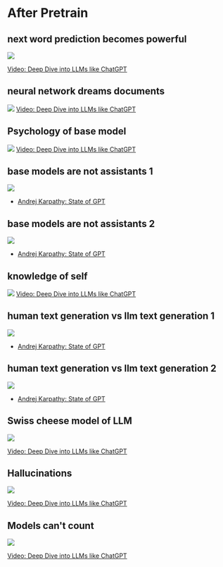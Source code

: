 # After Pretrain

## next word prediction becomes powerful

![](../images/next-word-prediction.png)

 [Video: Deep Dive into LLMs like ChatGPT](https://www.youtube.com/watch?v=7xTGNNLPyMI)

## neural network dreams documents

![](../images/neural-network-dreams-documents.png)
 [Video: Deep Dive into LLMs like ChatGPT](https://www.youtube.com/watch?v=7xTGNNLPyMI)

## Psychology of base model

![](../images/psychology-of-base-model.png)
 [Video: Deep Dive into LLMs like ChatGPT](https://www.youtube.com/watch?v=7xTGNNLPyMI)

## base models are not assistants 1

![](../images/base-models-are-not-assistants-1.png)

- [Andrej Karpathy: State of GPT](https://www.youtube.com/watch?v=bZQun8Y4L2A)


## base models are not assistants 2

![](../images/base-models-are-not-assistants-2.png)

- [Andrej Karpathy: State of GPT](https://www.youtube.com/watch?v=bZQun8Y4L2A)

## knowledge of self

![](../images/knowledge-of-self.png)
 [Video: Deep Dive into LLMs like ChatGPT](https://www.youtube.com/watch?v=7xTGNNLPyMI)

## human text generation vs llm text generation 1

![](../images/human-text-generation-vs-llm-text-generation-1.png)

- [Andrej Karpathy: State of GPT](https://www.youtube.com/watch?v=bZQun8Y4L2A)

## human text generation vs llm text generation 2

![](../images/human-text-generation-vs-llm-text-generation-2.png)

- [Andrej Karpathy: State of GPT](https://www.youtube.com/watch?v=bZQun8Y4L2A)

## Swiss cheese model of LLM

![](../images/swiss-cheese-model-of-llm.png)

 [Video: Deep Dive into LLMs like ChatGPT](https://www.youtube.com/watch?v=7xTGNNLPyMI)

## Hallucinations

![](../images/hallucinations.png)

 [Video: Deep Dive into LLMs like ChatGPT](https://www.youtube.com/watch?v=7xTGNNLPyMI)

## Models can't count

![](../images/models-cant-count.png)

 [Video: Deep Dive into LLMs like ChatGPT](https://www.youtube.com/watch?v=7xTGNNLPyMI)